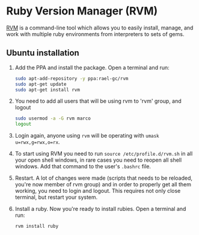 # Ruby Version Manager (RVM)

[RVM](http://www.betterspecs.org/) is a command-line tool which allows you to easily install, manage, and work with multiple ruby environments from interpreters to sets of gems.

## Ubuntu installation

1. Add the PPA and install the package. Open a terminal and run:

    ```sh
    sudo apt-add-repository -y ppa:rael-gc/rvm
    sudo apt-get update
    sudo apt-get install rvm
    ```

1. You need to add all users that will be using rvm to 'rvm' group, and logout

    ```sh
    sudo usermod -a -G rvm marco
    logout
    ```

1. Login again, anyone using `rvm` will be operating with `umask u=rwx,g=rwx,o=rx`.

1. To start using RVM you need to run `source /etc/profile.d/rvm.sh` in all your open shell windows, in rare cases you need to reopen all shell windows.
Add that command to the user's `.bashrc` file.

1. Restart. A lot of changes were made (scripts that needs to be reloaded, you're now member of rvm group) and in order to properly get all them working, you need to login and logout. This requires not only close terminal, but restart your system.

1. Install a ruby. Now you're ready to install rubies. Open a terminal and run:

   ```sh
   rvm install ruby
   ```
